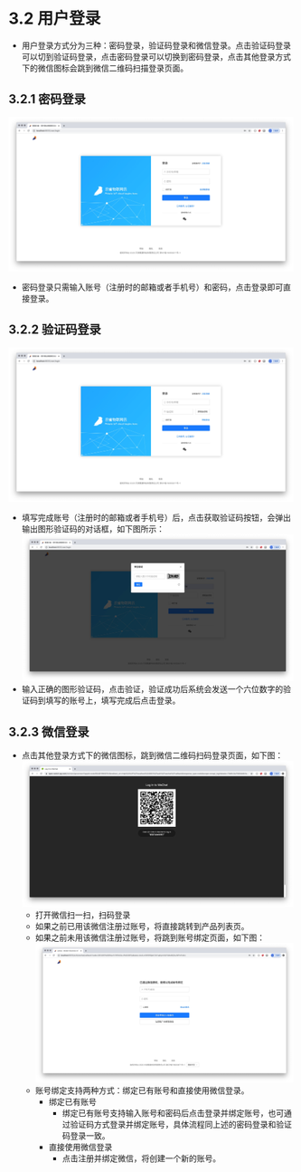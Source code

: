 # 3.2 用户登录
* 用户登录方式分为三种：密码登录，验证码登录和微信登录。点击验证码登录可以切到验证码登录，点击密码登录可以切换到密码登录，点击其他登录方式下的微信图标会跳到微信二维码扫描登录页面。

## 3.2.1 密码登录
![avatar](../.vuepress/public/images/passLogin.jpg)
* 密码登录只需输入账号（注册时的邮箱或者手机号）和密码，点击登录即可直接登录。

## 3.2.2 验证码登录
![avatar](../.vuepress/public/images/captchaLogin.jpg)
* 填写完成账号（注册时的邮箱或者手机号）后，点击获取验证码按钮，会弹出输出图形验证码的对话框，如下图所示：
![avatar](../.vuepress/public/images/loginCaptcha.jpg)
* 输入正确的图形验证码，点击验证，验证成功后系统会发送一个六位数字的验证码到填写的账号上，填写完成后点击登录。

## 3.2.3 微信登录
* 点击其他登录方式下的微信图标，跳到微信二维码扫码登录页面，如下图：
![avatar](../.vuepress/public/images/wechatScan.jpg)
    * 打开微信扫一扫，扫码登录
    * 如果之前已用该微信注册过账号，将直接跳转到产品列表页。
    * 如果之前未用该微信注册过账号，将跳到账号绑定页面，如下图：
        ![avatar](../.vuepress/public/images/wechatLogin.jpg)
    * 账号绑定支持两种方式：绑定已有账号和直接使用微信登录。
        * 绑定已有账号
            * 绑定已有账号支持输入账号和密码后点击登录并绑定账号，也可通过验证码方式登录并绑定账号，具体流程同上述的密码登录和验证码登录一致。
        * 直接使用微信登录
            * 点击注册并绑定微信，将创建一个新的账号。
